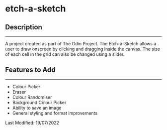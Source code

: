 # etch-a-sketch

## Description
---

A project created as part of The Odin Project. The Etch-a-Sketch allows a user to draw onscreen by clicking and dragging inside the canvas.
The size of each cell in the grid can also be changed using a slider.

## Features to Add
---

+ Colour Picker
+ Eraser
+ Colour Randomiser
+ Background Colour Picker
+ Ability to save an image
+ General styling and format improvements

Last Modified: 19/07/2022